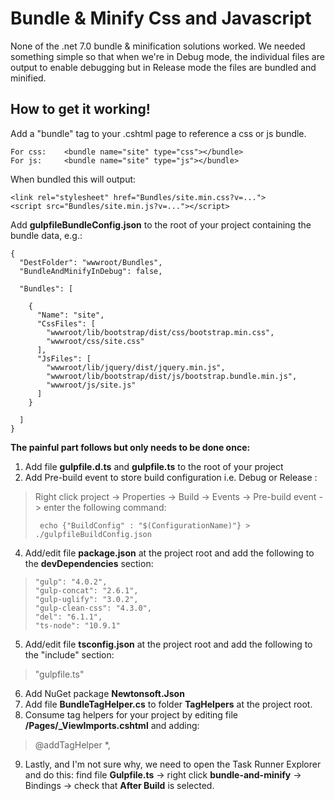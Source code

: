 
# Bundle & Minify Css and Javascript

None of the .net 7.0 bundle & minification solutions worked. We needed something simple so that when we're in Debug mode, the individual files are output to enable debugging but in Release mode the files are bundled and minified.

## How to get it working!

Add a "bundle" tag to your .cshtml page to reference a css or js bundle.

	For css:	<bundle name="site" type="css"></bundle>
	For js:		<bundle name="site" type="js"></bundle>
When bundled this will output:

    <link rel="stylesheet" href="Bundles/site.min.css?v=...">
    <script src="Bundles/site.min.js?v=..."></script>

Add **gulpfileBundleConfig.json** to the root of your project containing the bundle data, e.g.:

    {
      "DestFolder": "wwwroot/Bundles",
      "BundleAndMinifyInDebug": false, 
    
      "Bundles": [
    
        {
          "Name": "site",
          "CssFiles": [
            "wwwroot/lib/bootstrap/dist/css/bootstrap.min.css",
            "wwwroot/css/site.css"
          ],
          "JsFiles": [
            "wwwroot/lib/jquery/dist/jquery.min.js",
            "wwwroot/lib/bootstrap/dist/js/bootstrap.bundle.min.js",
            "wwwroot/js/site.js"
          ]
        }
    
      ]
    }

**The painful part follows but only needs to be done once:**
1. Add file **gulpfile.d.ts** and **gulpfile.ts** to the root of your project
2. Add Pre-build event to store build configuration i.e. Debug or Release :
> Right click project -> Properties -> Build -> Events -> Pre-build
> event -> enter the following command:
> 
>      echo {"BuildConfig" : "$(ConfigurationName)"} > ./gulpfileBuildConfig.json
4. Add/edit file **package.json** at the project root and add the following to the **devDependencies** section: 
>     "gulp": "4.0.2",
>     "gulp-concat": "2.6.1",
>     "gulp-uglify": "3.0.2",
>     "gulp-clean-css": "4.3.0",
>     "del": "6.1.1",
>     "ts-node": "10.9.1"
5. Add/edit file **tsconfig.json** at the project root and add the following to the "include" section:
> "gulpfile.ts"
6. Add NuGet package **Newtonsoft.Json**
7. Add file **BundleTagHelper.cs** to folder **TagHelpers** at the project root.
8. Consume tag helpers for your project by editing file **/Pages/_ViewImports.cshtml** and adding:
>  @addTagHelper *, <project name>
9. Lastly, and I'm not sure why, we need to open the Task Runner Explorer and do this:
find file **Gulpfile.ts** -> right click **bundle-and-minify** -> Bindings -> check that **After Build** is selected.
